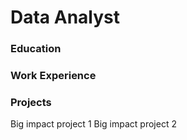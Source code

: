 # Data Analyst 

### Education 


### Work Experience 

### Projects 


Big impact project 1
Big impact project 2 
